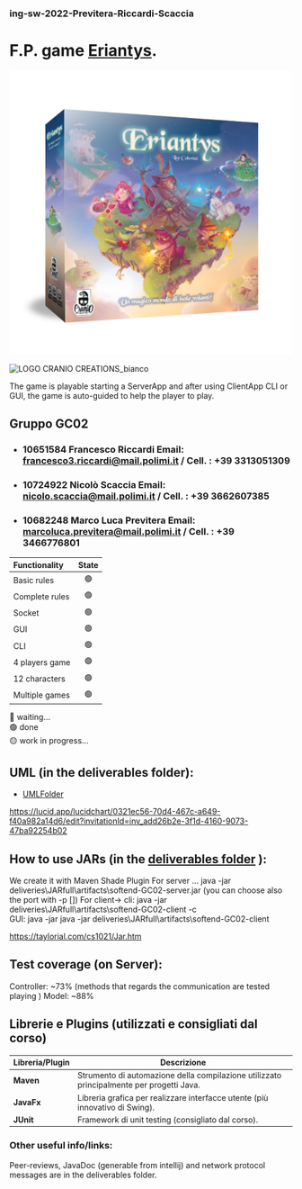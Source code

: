 ### ing-sw-2022-Previtera-Riccardi-Scaccia  

# F.P. game [Eriantys](http://www.craniocreations.it/prodotto/santorini/).

![alt text](src/main/resources/images/Eriantys_scatola3Dombra-600x600.png)

![LOGO CRANIO CREATIONS_bianco](https://user-images.githubusercontent.com/61878014/175766658-f4e66d89-24ae-4f88-8744-b84a20189bfc.png)
  
The game is playable starting a ServerApp and after using ClientApp CLI or GUI, the game is auto-guided to help the player to play.


## Gruppo GC02

- ###  10651584  Francesco Riccardi Email: <br>francesco3.riccardi@mail.polimi.it / Cell. : +39 3313051309
- ###  10724922  Nicolò Scaccia Email: <br>nicolo.scaccia@mail.polimi.it / Cell. : +39 3662607385
- ###  10682248  Marco Luca Previtera Email: <br>marcoluca.previtera@mail.polimi.it / Cell. : +39 3466776801


| Functionality    |                       State                        |
|:-----------------|:--------------------------------------------------:|
| Basic rules      | 🟢 |
| Complete rules   | 🟢 |
| Socket           | 🟢 |
| GUI              | 🟢 |
| CLI              | 🟢 |
| 4 players game   | 🟢 |
| 12 characters    | 🟢 |
| Multiple games   | 🟢 |


🔴 waiting...  
🟢 done  
🟡 work in progress...  




## UML (in the deliverables folder):
- [UMLFolder](https://github.com/Frenk3D/ing-sw-2022-Previtera-Riccardi-Scaccia/tree/main/deliveries/UMLFolder)

https://lucid.app/lucidchart/0321ec56-70d4-467c-a649-f40a982a14d6/edit?invitationId=inv_add26b2e-3f1d-4160-9073-47ba92254b02

## How to use JARs (in the [deliverables folder](https://github.com/Frenk3D/ing-sw-2022-Previtera-Riccardi-Scaccia/tree/main/deliveries) ):
We create it with Maven Shade Plugin
For server ...  java -jar deliveries\JARfull\artifacts\softend-GC02-server.jar (you can choose also the port with -p [])
For client-> cli: java -jar deliveries\JARfull\artifacts\softend-GC02-client  -c   
GUI: java -jar java -jar deliveries\JARfull\artifacts\softend-GC02-client
  
https://taylorial.com/cs1021/Jar.htm

## Test coverage (on Server):
Controller: ~73%  (methods that regards the communication are tested playing )
Model: ~88%
  
  
## Librerie e Plugins (utilizzati e consigliati dal corso)
|Libreria/Plugin| Descrizione                                                                              |
|---------------|------------------------------------------------------------------------------------------|
|__Maven__| Strumento di automazione della compilazione utilizzato principalmente per progetti Java. |
|__JavaFx__| Libreria grafica per realizzare interfacce utente (più innovativo di Swing).             |
|__JUnit__| Framework di unit testing (consigliato dal corso).                                       |    

### Other useful info/links:
Peer-reviews, JavaDoc (generable from intellij) and network protocol messages are in the deliverables folder.
